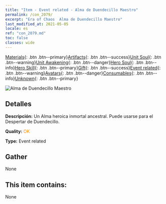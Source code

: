 ```yaml
---
title: "Item - Event related - Alma de Duendecillo Maestro"
permalink: /con_2079/
excerpt: "Era of Chaos  Alma de Duendecillo Maestro"
last_modified_at: 2021-05-05
locale: es
ref: "con_2079.md"
toc: false
classes: wide
---
```

 [Materials](/ItemsES/){: .btn .btn--primary}[Artifacts](/ItemsES/Artifacts/){: .btn .btn--success}[Unit Soul](/ItemsES/UnitSoul/){: .btn .btn--warning}[Unit Awakening](/ItemsES/UnitAwakening/){: .btn .btn--danger}[Hero Soul](/ItemsES/HeroSoul/){: .btn .btn--info}[Hero Skill](/ItemsES/HeroSkill/){: .btn .btn--primary}[Gift](/ItemsES/Gift/){: .btn .btn--success}[Event related](/ItemsES/Events/){: .btn .btn--warning}[Avatars](/ItemsES/Avatars/){: .btn .btn--danger}[Consumables](/ItemsES/Consumables/){: .btn .btn--info}[Unknown](/ItemsES/Unknown/){: .btn .btn--primary}

 ![Alma de Duendecillo Maestro](/images/t/juexing_909.jpg)

## Detalles
 **Descripción:** Un Alma heroica inmortal ancestral. Puede usarse para el Despertar de Duendecillo.

 **Quality:** <span style="color: #FF8C00">OK</span>

 **Type:** Event related

## Gather

  None

## This item contains:

  None

